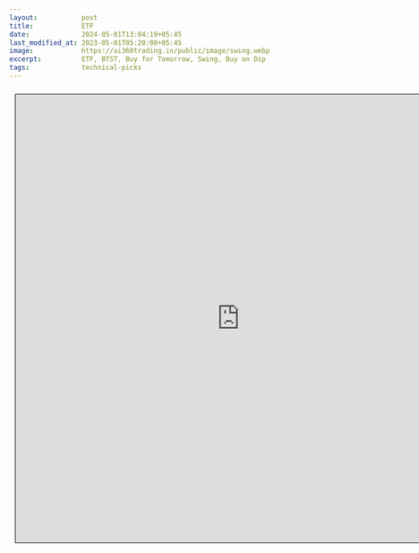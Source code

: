```yaml
---
layout:           post
title:            ETF
date:             2024-05-01T13:04:19+05:45
last_modified_at: 2023-05-01T05:20:00+05:45
image:            https://ai360trading.in/public/image/swing.webp
excerpt:          ETF, BTST, Buy for Tomorrow, Swing, Buy on Dip
tags:             technical-picks
---
```



<iframe src="https://docs.google.com/spreadsheets/d/e/2PACX-1vRDWBLK2Fd_x61WhQSC9wIM9Uq8BnVkJcFsjqgJpfeCFv3lzZoD8DC6xL4SogME3ZrOxG490w2G42cq/pubhtml?gid=2100570820&single=true&amp;widget=true&amp;headers=false" scrolling="yes" style="border: 1px solid black; position: relative; margin-left: 10px; margin-top: 10px; width: 800px; height: 800px; ">
</iframe>
